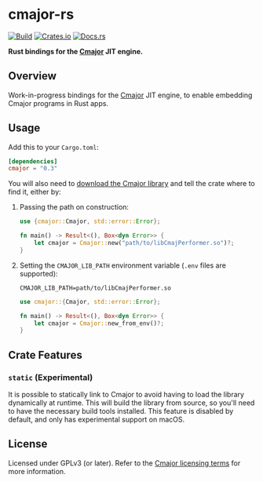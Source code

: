 # cmajor-rs

[![Build](https://github.com/JamesHallowell/cmajor-rs/actions/workflows/build.yml/badge.svg)](https://github.com/JamesHallowell/cmajor-rs/actions/workflows/build.yml)
[![Crates.io](https://img.shields.io/crates/v/cmajor.svg)](https://crates.io/crates/cmajor)
[![Docs.rs](https://docs.rs/cmajor/badge.svg)](https://docs.rs/cmajor)

**Rust bindings for the [Cmajor](https://cmajor.dev/) JIT engine.**

## Overview

Work-in-progress bindings for the [Cmajor](https://cmajor.dev/) JIT engine, to enable embedding Cmajor programs in Rust
apps.

## Usage

Add this to your `Cargo.toml`:

```toml
[dependencies]
cmajor = "0.3"
```

You will also need to [download the Cmajor library](https://github.com/SoundStacks/cmajor/releases) and tell the crate
where
to find it, either by:

1. Passing the path on construction:

    ```rust
    use {cmajor::Cmajor, std::error::Error};
    
    fn main() -> Result<(), Box<dyn Error>> {
        let cmajor = Cmajor::new("path/to/libCmajPerformer.so")?;
    }
    ```

2. Setting the `CMAJOR_LIB_PATH` environment variable (`.env` files are supported):

    ```
    CMAJOR_LIB_PATH=path/to/libCmajPerformer.so
    ```

    ```rust
    use cmajor::{Cmajor, std::error::Error};
    
    fn main() -> Result<(), Box<dyn Error>> {
        let cmajor = Cmajor::new_from_env()?;
    }
    ```

## Crate Features

### `static` (Experimental)

It is possible to statically link to Cmajor to avoid having to load the library dynamically at runtime. This will build
the library from source, so you'll need to have the necessary build tools installed. This feature is disabled by
default, and only has experimental support on macOS.

## License

Licensed under GPLv3 (or later). Refer to the [Cmajor licensing terms](https://cmajor.dev/docs/Licence) for more
information.
